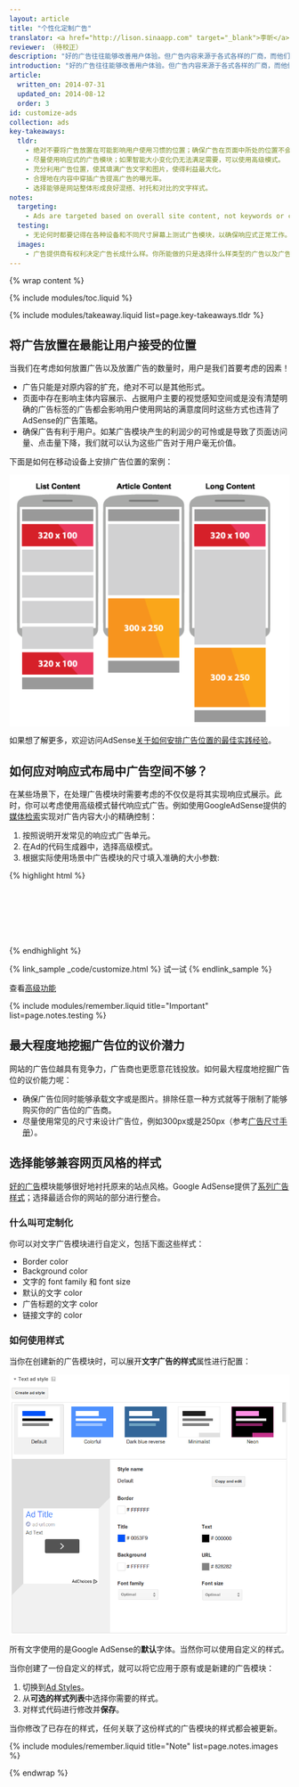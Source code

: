 ```yaml
---
layout: article
title: "个性化定制广告"
translator: <a href="http://lison.sinaapp.com" target="_blank">李昕</a>
reviewer: （待校正）
description: "好的广告往往能够改善用户体验。但广告内容来源于各式各样的厂商，而他们提供的内容也是各不相同；因此需要对广告的类型、颜色、大小以及位置有全面地把控。"
introduction: "好的广告往往能够改善用户体验。但广告内容来源于各式各样的厂商，而他们提供的内容也是各不相同；因此需要对广告的类型、颜色、大小以及位置有全面地把控。"
article:
  written_on: 2014-07-31
  updated_on: 2014-08-12
  order: 3
id: customize-ads
collection: ads
key-takeaways:
  tldr:
    - 绝对不要将广告放置在可能影响用户使用习惯的位置；确保广告在页面中所处的位置不会影响主体内容。
    - 尽量使用响应式的广告模块；如果智能大小变化仍无法满足需要，可以使用高级模式。
    - 充分利用广告位置，使其填满广告文字和图片，使得利益最大化。
    - 合理地在内容中穿插广告提高广告的曝光率。
    - 选择能够是网站整体形成良好混搭、衬托和对比的文字样式。
notes:
  targeting:
    - Ads are targeted based on overall site content, not keywords or categories. If you'd like to display ads related to specific topics, include complete sentences and paragraphs about these topics.
  testing:
    - 无论何时都要记得在各种设备和不同尺寸屏幕上测试广告模块，以确保响应式正常工作。
  images:
    - 广告提供商有权利决定广告长成什么样。你所能做的只是选择什么样类型的广告以及广告的位置和大小，但你无法控制广告的内容。
---
```


{% wrap content %}

<style type="text/css">
  img.center {
    display: block;
    margin-left: auto;
    margin-right: auto;
  }
</style>

{% include modules/toc.liquid %}

{% include modules/takeaway.liquid list=page.key-takeaways.tldr %}

## 将广告放置在最能让用户接受的位置

当我们在考虑如何放置广告以及放置广告的数量时，用户是我们首要考虑的因素！

* 广告只能是对原内容的扩充，绝对不可以是其他形式。
* 页面中存在影响主体内容展示、占据用户主要的视觉感知空间或是没有清楚明确的广告标签的广告都会影响用户使用网站的满意度同时这些方式也违背了AdSense的广告策略。
* 确保广告有利于用户。如某广告模块产生的利润少的可怜或是导致了页面访问量、点击量下降，我们就可以认为这些广告对于用户毫无价值。

下面是如何在移动设备上安排广告位置的案例：

<img src="images/mobile_ads_placement.png" class="center" alt="Sample mobile image ad">

如果想了解更多，欢迎访问AdSense[关于如何安排广告位置的最佳实践经验](https://support.google.com/adsense/answer/1282097)。


## 如何应对响应式布局中广告空间不够？
在某些场景下，在处理广告模块时需要考虑的不仅仅是将其实现响应式展示。此时，你可以考虑使用高级模式替代响应式广告。例如使用GoogleAdSense提供的[媒体检索]({{site.baseurl}}/layouts/rwd-fundamentals/use-media-queries.html)实现对广告内容大小的精确控制：

1. 按照说明开发常见的响应式广告单元。
2. 在Ad的代码生成器中，选择高级模式。
3. 根据实际使用场景中广告模块的尺寸填入准确的大小参数:

{% highlight html %}
<style type="text/css">
  .adslot_1 { width: 320px; height: 50px; }
  @media (min-width:500px) { .adslot_1 { width: 468px; height: 60px; } }
  @media (min-width:800px) { .adslot_1 { width: 728px; height: 90px; } }
</style>
<ins class="adsbygoogle adslot_1"
    style="display:block;"
    data-ad-client="ca-pub-1234"
    data-ad-slot="5678"></ins>
<script async src="//pagead2.googlesyndication.com/pagead/js/adsbygoogle.js"></script>
<script>(adsbygoogle = window.adsbygoogle || []).push({});</script>
{% endhighlight %}

{% link_sample _code/customize.html %}
  试一试
{% endlink_sample %}

查看[高级功能](https://support.google.com/adsense/answer/3543893)

{% include modules/remember.liquid title="Important" list=page.notes.testing %}

## 最大程度地挖掘广告位的议价潜力

网站的广告位越具有竞争力，广告商也更愿意花钱投放。如何最大程度地挖掘广告位的议价能力呢：

* 确保广告位同时能够承载文字或是图片。排除任意一种方式就等于限制了能够购买你的广告位的广告商。
* 尽量使用常见的尺寸来设计广告位，例如300px或是250px（参考[广告尺寸手册](https://support.google.com/adsense/answer/6002621)）。

## 选择能够兼容网页风格的样式

[好的广告](https://support.google.com/adsense/answer/17957)模块能够很好地衬托原来的站点风格。Google AdSense提供了[系列广告样式](https://support.google.com/adsense/answer/6002585)；选择最适合你的网站的部分进行整合。

### 什么叫可定制化

你可以对文字广告模块进行自定义，包括下面这些样式：

* Border color
* Background color
* 文字的 font family 和 font size
* 默认的文字 color
* 广告标题的文字 color
* 链接文字的 color

### 如何使用样式

当你在创建新的广告模块时，可以展开<strong>文字广告的样式</strong>属性进行配置：

<img src="images/customize.png" class="center" alt="Text ad styles">

所有文字使用的是Google AdSense的<strong>默认</strong>字体。当然你可以使用自定义的样式。

当你创建了一份自定义的样式，就可以将它应用于原有或是新建的广告模块：

1. 切换到[Ad Styles](https://www.google.com/adsense/app#myads-springboard/view=AD_STYLES)。
2. 从<strong>可选的样式列表</strong>中选择你需要的样式。
3. 对样式代码进行修改并<strong>保存</strong>。

当你修改了已存在的样式，任何关联了这份样式的广告模块的样式都会被更新。

{% include modules/remember.liquid title="Note" list=page.notes.images %}

{% endwrap %}
